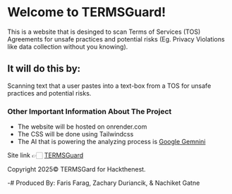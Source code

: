 # **Welcome to TERMSGuard!** #
This is a website that is desinged to scan Terms of Services (TOS) Agreements for unsafe practices and potential risks (Eg. Privacy Violations like data collection without you knowing).

## **It will do this by:** ##
Scanning text that a user pastes into a text-box from a TOS for unsafe practices and potential risks.

### **Other Important Information About The Project** ###
- The website will be hosted on onrender.com
- The CSS will be done using Tailwindcss
- The AI that is powering the analyzing process is [Google Gemnini](https://gemini.google.com/)

Site link 👉🏻 [TERMSGuard](https://termsguard.onrender.com/)

Copyright 2025© TERMSGard for Hackthenest.

-# Produced By: Faris Farag, Zachary Duriancik, & Nachiket Gatne
